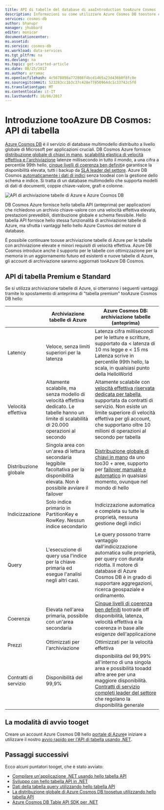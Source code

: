 ```yaml
---
title: API di tabelle del database di aaaIntroduction tooAzure Cosmos | Documenti Microsoft
description: Informazioni su come utilizzare Azure Cosmos DB toostore e grandi volumi di query di dati per valori di chiave con bassa latenza hello diffusi OSS MongoDB APIs.
services: cosmos-db
author: bhanupr
manager: jhubbard
editor: monicar
documentationcenter: 
ms.assetid: 
ms.service: cosmos-db
ms.workload: data-services
ms.tgt_pltfrm: na
ms.devlang: na
ms.topic: get-started-article
ms.date: 08/25/2017
ms.author: arramac
ms.openlocfilehash: 4c5678898a772808f4bcd1465a23d436b0f8fc0e
ms.sourcegitcommit: 523283cc1b3c37c428e77850964dc1c33742c5f0
ms.translationtype: MT
ms.contentlocale: it-IT
ms.lasthandoff: 10/06/2017
---
```

# <a name="introduction-tooazure-cosmos-db-table-api"></a>Introduzione tooAzure DB Cosmos: API di tabella

[Azure Cosmos DB](introduction.md) è il servizio di database multimodello distribuito a livello globale di Microsoft per applicazioni cruciali. DB Cosmos Azure fornisce [distribuzione globale di chiavi in mano](distribute-data-globally.md), [scalabilità elastica di velocità effettiva e l'archiviazione](partition-data.md) latenze millisecondo in tutto il mondo, a una cifra a percentile 99th hello, [cinque livelli di coerenza ben definiti](consistency-levels.md)e garantisce la disponibilità elevata, tutti i backup da [SLA leader del settore](https://azure.microsoft.com/support/legal/sla/cosmos-db/). Azure DB Cosmos [automaticamente i dati di indici](http://www.vldb.org/pvldb/vol8/p1668-shukla.pdf) senza toodeal con la gestione dello schema e indice. Si tratta di un database multimodello che supporta modelli di dati di documenti, coppie chiave-valore, grafi e colonne. 

![API di archiviazione tabelle di Azure e Azure Cosmos DB](./media/table-introduction/premium-tables.png) 

DB Cosmos Azure fornisce hello tabella API (anteprima) per applicazioni che richiedono un archivio chiave-valore con una velocità effettiva elevata, prestazioni prevedibili, distribuzione globale e schema flessibile. Hello tabella API fornisce hello stessa funzionalità di archiviazione tabelle di Azure, ma sfrutta i vantaggi hello hello Azure Cosmos del motore di database. 

È possibile continuare toouse archiviazione tabelle di Azure per le tabelle con archiviazione elevate e minori requisiti di velocità effettiva. Azure DB Cosmos introduce anche il supporto per le tabelle con ottimizzazione per la memoria in un aggiornamento futuro ed esistenti e nuove tabelle di Azure, gli account di archiviazione saranno aggiornati tooAzure DB Cosmos.

## <a name="premium-and-standard-table-apis"></a>API di tabella Premium e Standard
Se si utilizza archiviazione tabelle di Azure, si otterranno i seguenti vantaggi tramite lo spostamento di anteprima di "tabella premium" tooAzure Cosmos DB hello:

|  | Archiviazione tabelle di Azure | Azure Cosmos DB: archiviazione tabelle (anteprima) |
| --- | --- | --- |
| Latency | Veloce, senza limiti superiori per la latenza | Latenza cifra millisecondi per le letture e scritture, supportato da < latenza di 10 ms legge e < 15 ms Latenza scrive in percentile 99th hello, la scala, in qualsiasi punto della HelloWorld |
| Velocità effettiva | Altamente scalabile, ma senza modello di velocità effettiva dedicato. Le tabelle hanno un limite di scalabilità di 20.000 operazioni al secondo | Altamente scalabile con [velocità effettiva riservata dedicata per tabella](request-units.md), supportata da contratti di servizio. Non esiste un limite superiore di velocità effettiva per gli account, che supportano oltre 10 milioni di operazioni al secondo per tabella |
| Distribuzione globale | Singola area con un'area di lettura secondaria leggibile facoltativa per la disponibilità elevata. Non è possibile avviare il failover | [Distribuzione globale di chiavi in mano](distribute-data-globally.md) da uno too30 + aree, supporto per [failover manuale e automatico](regional-failover.md) in qualsiasi momento, ovunque nel mondo di hello |
| Indicizzazione | Solo indice primario in PartitionKey e RowKey. Nessun indice secondario | Indicizzazione automatica e completa su tutte le proprietà, nessuna gestione degli indici |
| Query | L'esecuzione di query usa l'indice per la chiave primaria ed esegue l'analisi negli altri casi. | Le query possono trarre vantaggio dall'indicizzazione automatica sulle proprietà, per query con durata ridotta. Il motore di database di Azure Cosmos DB è in grado di supportare aggregazioni, ricerca geospaziale e ordinamento. |
| Coerenza | Elevata nell'area primaria, possibile con un'area secondaria | [Cinque livelli di coerenza ben definiti](consistency-levels.md) tootrade off disponibilità, latenza, velocità effettiva e la coerenza in base alle esigenze dell'applicazione |
| Prezzi | Ottimizzati per l'archiviazione  | Ottimizzati per la velocità effettiva |
| Contratti di servizio | Disponibilità del 99,9% | disponibilità del 99,99% all'interno di una singola area e possibilità tooadd altre aree per una maggiore disponibilità. [Contratti di servizio completi leader del settore](https://azure.microsoft.com/support/legal/sla/cosmos-db/) che regolano la disponibilità generale |

## <a name="how-tooget-started"></a>La modalità di avvio tooget

Creare un account Azure Cosmos DB hello [portale di Azure](https://portal.azure.com)e iniziare a utilizzare il nostro [avvio rapido per l'API di tabella usando .NET](create-table-dotnet.md). 

## <a name="next-steps"></a>Passaggi successivi

Ecco alcuni puntatori tooget, che è stato avviato:
* [Compilare un'applicazione .NET usando hello tabella API](create-table-dotnet.md)
* [Sviluppo con hello tabella API in .NET](tutorial-develop-table-dotnet.md)
* [Dati della tabella query utilizzando hello tabella API](tutorial-query-table.md)
* [La distribuzione globale di Azure Cosmos DB toosetup utilizzando hello tabella API](tutorial-global-distribution-table.md)
* [Azure Cosmos DB Table API SDK per .NET](table-sdk-dotnet.md)
